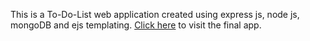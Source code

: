 This is a To-Do-List web application created using express js, node js, mongoDB and ejs templating.
[Click here](https://todolist-pcd6.onrender.com/) to visit the final app.
